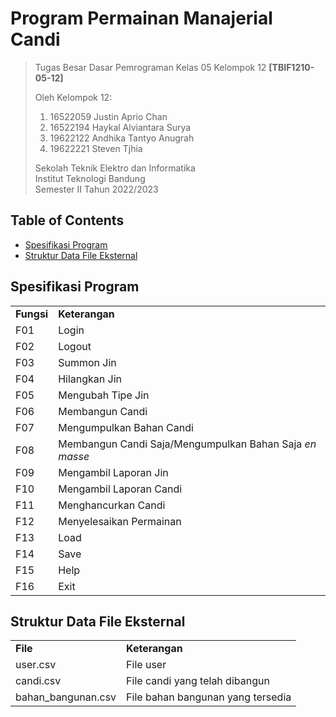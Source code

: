 # Program Permainan Manajerial Candi

> Tugas Besar Dasar Pemrograman Kelas 05 Kelompok 12 **[TBIF1210-05-12]**
> 
> Oleh Kelompok 12:<br>
> 1. 16522059 Justin Aprio Chan<br>
> 2. 16522194 Haykal Alviantara Surya<br>
> 3. 19622122 Andhika Tantyo Anugrah<br>
> 4. 19622221 Steven Tjhia<br>
> 
> Sekolah Teknik Elektro dan Informatika<br>
> Institut Teknologi Bandung<br>
> Semester II Tahun 2022/2023

## Table of Contents
* [Spesifikasi Program](#spesifikasi-program)
* [Struktur Data File Eksternal](#struktur-data-file-eksternal)

## Spesifikasi Program
<table>
    <tr>
      <td><b>Fungsi</b></td>
      <td><b>Keterangan</b></td>
    </tr>
    <tr>
      <td>F01</td>
      <td>Login</td>
    </tr>
    <tr>
      <td>F02</td>
      <td>Logout</td>
    </tr>
    <tr>
      <td>F03</td>
      <td>Summon Jin</td>
    </tr>
    <tr>
      <td>F04</td>
      <td>Hilangkan Jin</td>
    </tr>
    <tr>
      <td>F05</td>
      <td>Mengubah Tipe Jin</td>
    </tr>
    <tr>
      <td>F06</td>
      <td>Membangun Candi</td>
    </tr>
    <tr>
      <td>F07</td>
      <td>Mengumpulkan Bahan Candi</td>
    </tr>
    <tr>
      <td>F08</td>
      <td>Membangun Candi Saja/Mengumpulkan Bahan Saja <em>en masse<em></td>
    </tr>
    <tr>
      <td>F09</td>
      <td>Mengambil Laporan Jin</td>
    </tr>
    <tr>
      <td>F10</td>
      <td>Mengambil Laporan Candi</td>
    </tr>
    <tr>
      <td>F11</td>
      <td>Menghancurkan Candi</td>
    </tr>
    <tr>
      <td>F12</td>
      <td>Menyelesaikan Permainan</td>
    </tr>
    <tr>
      <td>F13</td>
      <td>Load</td>
    </tr>
    <tr>
      <td>F14</td>
      <td>Save</td>
    </tr>
    <tr>
      <td>F15</td>
      <td>Help</td>
    </tr>
    <tr>
      <td>F16</td>
      <td>Exit</td>
    </tr>
</table>

## Struktur Data File Eksternal
<table>
    <tr>
      <td><b>File</b></td>
      <td><b>Keterangan</b></td>
    </tr>
    <tr>
      <td>user.csv</td>
      <td>File user</td>
    </tr>
    <tr>
      <td>candi.csv</td>
      <td>File candi yang telah dibangun</td>
    </tr>
    <tr>
      <td>bahan_bangunan.csv</td>
      <td>File bahan bangunan yang tersedia</td>
    </tr>
</table>
